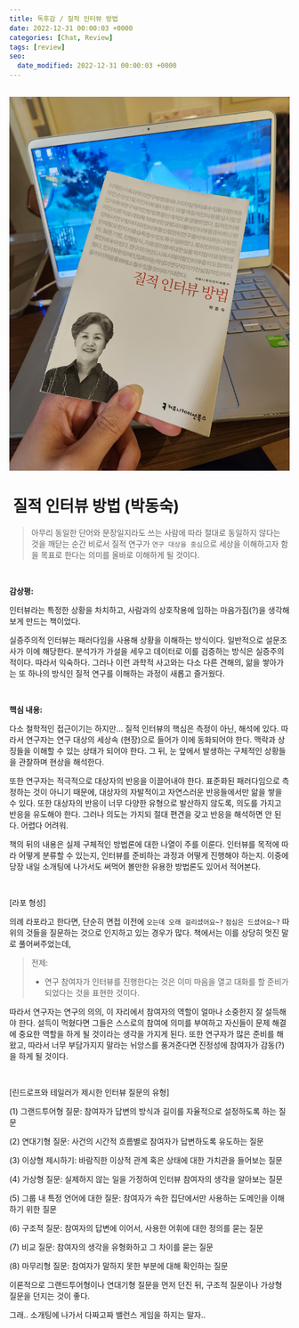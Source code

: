 ```yaml
---
title: 독후감 / 질적 인터뷰 방법
date: 2022-12-31 00:00:03 +0000
categories: [Chat, Review]
tags: [review]
seo:
  date_modified: 2022-12-31 00:00:03 +0000
---
```


<br/>

<img src="/assets/img/chat/qualitativeresearch1.jpg">

<br/>

# <b> 질적 인터뷰 방법 (박동숙)</b>

> 아무리 동일한 단어와 문장일지라도 쓰는 사람에 따라 절대로 동일하지 않다는 것을 깨닫는 순간 비로서 질적 연구가 `연구 대상을 중심`으로 세상을 이해하고자 함을 목표로 한다는 의미를 올바로 이해하게 될 것이다.

<br/>

**감상평:**  

인터뷰라는 특정한 상황을 차치하고, 사람과의 상호작용에 임하는 마음가짐(?)을 생각해보게 만드는 책이었다.  

실증주의적 인터뷰는 패러다임을 사용해 상황을 이해하는 방식이다. 일반적으로 설문조사가 이에 해당한다. 분석가가 가설을 세우고 데이터로 이를 검증하는 방식은 실증주의적이다. 따라서 익숙하다. 그러나 이런 과학적 사고와는 다소 다른 견해의, 앎을 쌓아가는 또 하나의 방식인 질적 연구를 이해하는 과정이 새롭고 즐거웠다.        

<br/>

**핵심 내용:**  

다소 철학적인 접근이기는 하지만... 질적 인터뷰의 핵심은 측정이 아닌, 해석에 있다. 따라서 연구자는 연구 대상의 세상속 (현장)으로 들어가 이에 동화되어야 한다. 맥락과 상징들을 이해할 수 있는 상태가 되어야 한다. 그 뒤, 눈 앞에서 발생하는 구체적인 상황들을 관찰하며 현상을 해석한다.  

또한 연구자는 적극적으로 대상자의 반응을 이끌어내야 한다. 표준화된 패러다임으로 측정하는 것이 아니기 때문에, 대상자의 자발적이고 자연스러운 반응들에서만 앎을 쌓을 수 있다. 또한 대상자의 반응이 너무 다양한 유형으로 발산하지 않도록, 의도를 가지고 반응을 유도해야 한다. 그러나 의도는 가지되 절대 편견을 갖고 반응을 해석하면 안 된다. 어렵다 어려워.  

책의 뒤의 내용은 실제 구체적인 방법론에 대한 나열이 주를 이룬다. 인터뷰를 목적에 따라 어떻게 분류할 수 있는지, 인터뷰를 준비하는 과정과 어떻게 진행해야 하는지. 이중에 당장 내일 소개팅에 나가서도 써먹어 볼만한 유용한 방법론도 있어서 적어본다.  

<br/>

[라포 형성]  

의례 라포라고 한다면, 단순히 면접 이전에 `오는데 오래 걸리셨어요~?` `점심은 드셨어요~?` 따위의 것들을 질문하는 것으로 인지하고 있는 경우가 많다. 책에서는 이를 상당히 멋진 말로 풀어써주었는데,  

>  전제: 
>
> - 연구 참여자가 인터뷰를 진행한다는 것은 이미 마음을 열고 대화를 할 준비가 되었다는 것을 표현한 것이다.  

따라서 연구자는 연구의 의의, 이 자리에서 참여자의 역할이 얼마나 소중한지 잘 설득해야 한다. 설득이 먹혔다면 그들은 스스로의 참여에 의미를 부여하고 자신들이 문제 해결에 중요한 역할을 하게 될 것이라는 생각을 가지게 된다. 또한 연구자가 많은 준비를 해왔고, 따라서 너무 부담가지지 말라는 뉘앙스를 풍겨준다면 진정성에 참여자가 감동(?)을 하게 될 것이다.  

<br/>

[린드로프와 테일러가 제시한 인터뷰 질문의 유형]

(1) 그랜드투어형 질문: 참여자가 답변의 방식과 길이를 자율적으로 설정하도록 하는 질문  

(2) 연대기형 질문: 사건의 시간적 흐름별로 참여자가 답변하도록 유도하는 질문  

(3) 이상형 제시하기: 바람직한 이상적 관계 혹은 상태에 대한 가치관을 들어보는 질문  

(4) 가상형 질문: 실제하지 않는 일을 가정하여 인터뷰 참여자의 생각을 알아보는 질문  

(5) 그룹 내 특정 언어에 대한 질문: 참여자가 속한 집단에서만 사용하는 도메인을 이해하기 위한 질문  

(6) 구조적 질문: 참여자의 답변에 이어서, 사용한 어휘에 대한 정의를 묻는 질문  

(7) 비교 질문: 참여자의 생각을 유형화하고 그 차이를 묻는 질문  

(8) 마무리형 질문: 참여자가 말하지 못한 부분에 대해 확인하는 질문  

  

이론적으로 그랜드투어형이나 연대기형 질문을 먼저 던진 뒤, 구조적 질문이나 가상형 질문을 던지는 것이 좋다.  

그래.. 소개팅에 나가서 다짜고짜 밸런스 게임을 하지는 말자..



